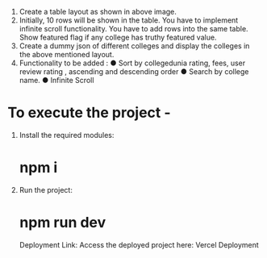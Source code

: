 1. Create a table layout as shown in above image.
2. Initially, 10 rows will be shown in the table. You have to implement infinite scroll functionality.
You have to add rows into the same table. Show featured flag if any college has truthy featured
value.
3. Create a dummy json of different colleges and display the colleges in the above mentioned
layout.
4. Functionality to be added :
● Sort by collegedunia rating, fees, user review rating , ascending and descending order
● Search by college name.
● Infinite Scroll

# To execute the project -

1. Install the required modules:
   # npm i

2. Run the project:
   # npm run dev

   Deployment Link:
Access the deployed project here: Vercel Deployment
